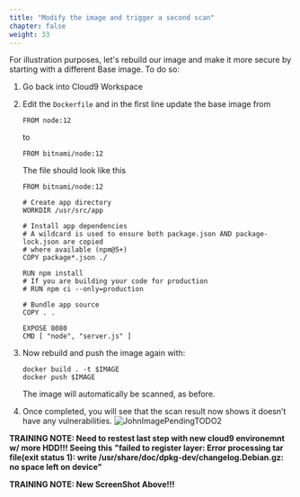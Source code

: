 ```yaml
---
title: "Modify the image and trigger a second scan"
chapter: false
weight: 33
---
```


For illustration purposes, let's rebuild our image and make it more secure by starting with a different Base image. To do so:

1. Go back into Cloud9 Workspace
2. Edit the `Dockerfile` and in the first line update the base image from

	```
	FROM node:12
	```

	to
	```
	FROM bitnami/node:12
	```

	The file should look like this

	```
	FROM bitnami/node:12

	# Create app directory
	WORKDIR /usr/src/app

	# Install app dependencies
	# A wildcard is used to ensure both package.json AND package-lock.json are copied
	# where available (npm@5+)
	COPY package*.json ./

	RUN npm install
	# If you are building your code for production
	# RUN npm ci --only=production

	# Bundle app source
	COPY . .

	EXPOSE 8080
	CMD [ "node", "server.js" ]
	```

3. Now rebuild and push the image again with:

	```
	docker build . -t $IMAGE
	docker push $IMAGE
	```

	The image will automatically be scanned, as before.

4. Once completed, you will see that the scan result now shows it doesn’t have any vulnerabilities. ![JohnImagePendingTODO2](/images/30_module_1/image3.png)

**TRAINING NOTE: Need to restest last step with new cloud9 environemnt w/ more HDD!!! Seeing this**
**"failed to register layer: Error processing tar file(exit status 1): write /usr/share/doc/dpkg-dev/changelog.Debian.gz: no space left on device"**

**TRAINING NOTE: New ScreenShot Above!!!**
